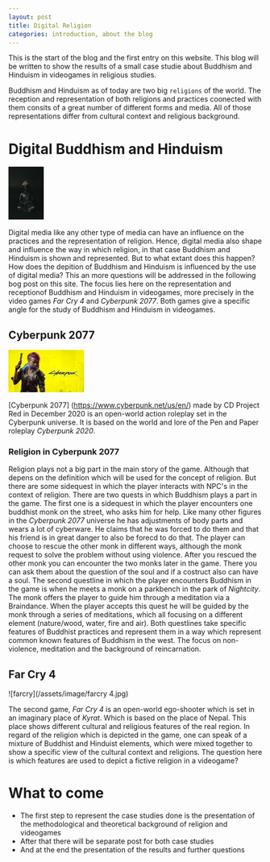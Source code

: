 ```yaml
---
layout: post
title: Digital Religion
categories: introduction, about the blog
---
```


This is the start of the blog and the first entry on this website.
This blog will be written to show the results of a small case studie about Buddhism and Hinduism in videogames in religious studies.
<!--more-->
Buddhism and Hinduism as of today are two big `religions` of the world. The reception and representation of both religions and practices coonected with them consits of a great number of different forms and media.
All of those representations differ from cultural context and religious background. 

# Digital Buddhism and Hinduism
![Gaming](/assets/image/Buddhism1.jpg)

Digital media like any other type of media can have an influence on the practices and the representation of religion. Hence, digital media also shape and influence the way in which religion, in that case Buddhism and Hinduism is shown and represented.
But to what extant does this happen? How does the depition of Buddhism and Hinduism is influenced by the use of digital media? This an more questions will be addressed in the following bog post on this site.
The focus lies here on the representation and receptionof Buddhism and Hinduism in videogames, more precisely in the video games _Far Cry 4_ and _Cyberpunk 2077_.
Both games give a specific angle for the study of Buddhism and Hinduism in videogames. 
## Cyberpunk 2077

![Cyberpunk 2077](/assets/image/Cyberpunk_2077.jpg)

[Cyberpunk 2077] (https://www.cyberpunk.net/us/en/) made by CD Project Red in December 2020 is an open-world action roleplay set in the Cyberpunk universe. It is based on the world and lore of the Pen and Paper roleplay _Cyberpunk 2020_.
### Religion in Cyberpunk 2077
Religion plays not a big part in the main story of the game. Although that depens on the definition which will be used for the concept of religion. But there are some sidequest in which the player interacts with NPC's in the context of religion.
There are two quests in which Buddhism plays a part in the game. The first one is a sidequest in which the player encounters one buddhist monk on the street, who asks him for help. Like many other figures in the _Cyberpunk 2077_ universe he has adjustments of body parts and wears a lot of cyberware. He claims that he was forced to do them and that his friend is in great danger to also be forecd to do that. 
The player can choose to rescue the other monk in different ways, although the monk request to solve the problem without using violence. After you rescued the other monk you can encounter the two monks later in the game. There you can ask them about the question of the soul and if a costruct also can have a soul.
The second questline in which the player encounters Buddhism in the game is when he meets a monk on a parkbench in the park of _Nightcity_. The monk offers the player to guide him through a meditation via a Braindance. When the player accepts this quest he will be guided by the monk through a series of meditations, which all focusing on  a different element (nature/wood, water, fire and air). 
Both questlines take specific features of Buddhist practices and represent them in a way which represent common known features of Buddhism in the west. The focus on non-violence, meditation and the background of reincarnation.

## Far Cry 4

![farcry](/assets/image/farcry 4.jpg)

The second game, _Far Cry 4_ is an open-world ego-shooter which is set in an imaginary place of _Kyrat_. Which is based on the place of Nepal. This place shows different cultural and religious features of the real region. 
In regard of the religion which is depicted in the game, one can speak of a mixture of Buddhist and Hinduist elements, which were mixed together to show a specific view of the cultural context and religions. 
The question here is which features are used to depict a fictive religion in a videogame?

# What to come
- The first step to represent the case studies done is the presentation of the methodological and theoretical background of religion and videogames 
- After that there will be separate post for both case studies 
- And at the end the presentation of the results and further questions
